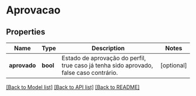 # Aprovacao

## Properties
Name | Type | Description | Notes
------------ | ------------- | ------------- | -------------
**aprovado** | **bool** | Estado de aprovação do perfil, true caso já tenha sido aprovado, false caso contrário. | [optional] 

[[Back to Model list]](../README.md#documentation-for-models) [[Back to API list]](../README.md#documentation-for-api-endpoints) [[Back to README]](../README.md)


